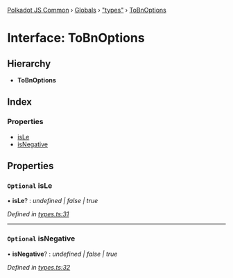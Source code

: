 [Polkadot JS Common](../README.md) › [Globals](../globals.md) › ["types"](../modules/_types_.md) › [ToBnOptions](_types_.tobnoptions.md)

# Interface: ToBnOptions

## Hierarchy

* **ToBnOptions**

## Index

### Properties

* [isLe](_types_.tobnoptions.md#optional-isle)
* [isNegative](_types_.tobnoptions.md#optional-isnegative)

## Properties

### `Optional` isLe

• **isLe**? : *undefined | false | true*

*Defined in [types.ts:31](https://github.com/polkadot-js/common/blob/b8411bb0/packages/util/src/types.ts#L31)*

___

### `Optional` isNegative

• **isNegative**? : *undefined | false | true*

*Defined in [types.ts:32](https://github.com/polkadot-js/common/blob/b8411bb0/packages/util/src/types.ts#L32)*
